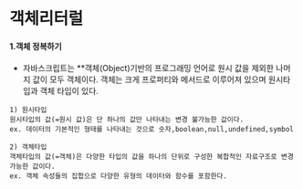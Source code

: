 # 객체리터럴

 #### 1.**객체** 정복하기
- 자바스크립트는 **객체(Object)기반의 프로그래밍 언어로 원시 값을 제외한 나머지 값이 모두 객체이다.
  객체는 크게 프로퍼티와 메서드로 이루어져 있으며 원시타입과 객체 타입이 있다.

```
1) 원시타입
원시타입의 값(=원시 값)은 단 하나의 값만 나타내는 변경 불가능한 값이다.
ex. 데이터의 기본적인 형태를 나타내는 것으로 숫자,boolean,null,undefined,symbol

2) 객체타입
객체타입의 값(=객체)은 다양한 타입의 값을 하나의 단위로 구성한 복합적인 자료구조로 변경가능한 값이다.
ex. 객체 속성들의 집합으로 다양한 유형의 데이터와 함수를 포함한다. 
```







